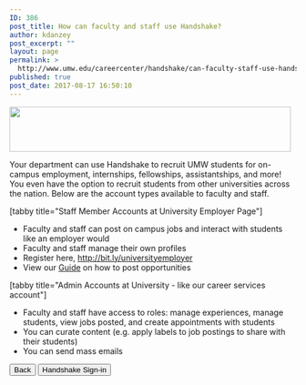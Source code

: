 ```yaml
---
ID: 386
post_title: How can faculty and staff use Handshake?
author: kdanzey
post_excerpt: ""
layout: page
permalink: >
  http://www.umw.edu/careercenter/handshake/can-faculty-staff-use-handshake/
published: true
post_date: 2017-08-17 16:50:10
---
```

<img class=" wp-image-171 alignnone" src="http://www.umw.edu/careercenter/wp-content/uploads/sites/41/2016/12/hs-logo-primary-lg-300x48.png" alt="" width="494" height="79" />

Your department can use Handshake to recruit UMW students for on-campus employment, internships, fellowships, assistantships, and more! You even have the option to recruit students from other universities across the nation. Below are the account types available to faculty and staff.

[tabby title="Staff Member Accounts at University Employer Page"]
<ul>
 	<li>Faculty and staff can post on campus jobs and interact with students like an employer would</li>
 	<li>Faculty and staff manage their own profiles</li>
 	<li>Register here, <a href="http://bit.ly/universityemployer">http://bit.ly/universityemployer </a></li>
 	<li>View our <a href="https://www.umw.edu/careercenter/?attachment_id=387">Guide</a> on how to post opportunities</li>
</ul>
[tabby title="Admin Accounts at University - like our career services account"]
<ul>
 	<li>Faculty and staff have access to roles: manage experiences, manage students, view jobs posted, and create appointments with students</li>
 	<li>You can curate content (e.g. apply labels to job postings to share with their students)</li>
 	<li>You can send mass emails</li>
</ul>
<a href="https://www.umw.edu/careercenter/handshake/"><button class="btn btn-default navbar-btn" type="button">Back</button></a> <a href="https://umw.joinhandshake.com/"><button class="btn btn-default navbar-btn" type="button">Handshake Sign-in</button></a>